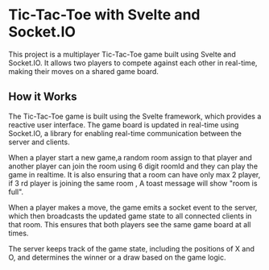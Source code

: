 
# Tic-Tac-Toe with Svelte and Socket.IO

This project is a multiplayer Tic-Tac-Toe game built using Svelte and Socket.IO. It allows two players to compete against each other in real-time, making their moves on a shared game board.

## How it Works

The Tic-Tac-Toe game is built using the Svelte framework, which provides a reactive user interface. The game board is updated in real-time using Socket.IO, a library for enabling real-time communication between the server and clients.

When a player start a new game,a random room assign to that player and another player can join the room using 6 digit roomId and they can play the game in realtime.
It is also ensuring that a room can have only max 2 player, if 3 rd player is joining the same room , A toast message will show "room is full". 

When a player makes a move, the game emits a socket event to the server, which then broadcasts the updated game state to all connected clients in that room. This ensures that both players see the same game board at all times.

The server keeps track of the game state, including the positions of X and O, and determines the winner or a draw based on the game logic.

